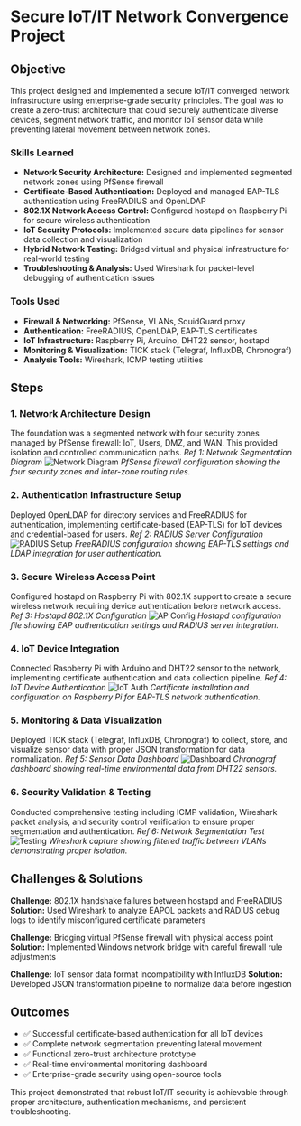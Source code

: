 # Secure IoT/IT Network Convergence Project

## Objective
This project designed and implemented a secure IoT/IT converged network infrastructure using enterprise-grade security principles. The goal was to create a zero-trust architecture that could securely authenticate diverse devices, segment network traffic, and monitor IoT sensor data while preventing lateral movement between network zones.

### Skills Learned
- **Network Security Architecture:** Designed and implemented segmented network zones using PfSense firewall
- **Certificate-Based Authentication:** Deployed and managed EAP-TLS authentication using FreeRADIUS and OpenLDAP
- **802.1X Network Access Control:** Configured hostapd on Raspberry Pi for secure wireless authentication
- **IoT Security Protocols:** Implemented secure data pipelines for sensor data collection and visualization
- **Hybrid Network Testing:** Bridged virtual and physical infrastructure for real-world testing
- **Troubleshooting & Analysis:** Used Wireshark for packet-level debugging of authentication issues

### Tools Used
- **Firewall & Networking:** PfSense, VLANs, SquidGuard proxy
- **Authentication:** FreeRADIUS, OpenLDAP, EAP-TLS certificates
- **IoT Infrastructure:** Raspberry Pi, Arduino, DHT22 sensor, hostapd
- **Monitoring & Visualization:** TICK stack (Telegraf, InfluxDB, Chronograf)
- **Analysis Tools:** Wireshark, ICMP testing utilities

## Steps

### 1. Network Architecture Design
The foundation was a segmented network with four security zones managed by PfSense firewall: IoT, Users, DMZ, and WAN. This provided isolation and controlled communication paths.
*Ref 1: Network Segmentation Diagram*
![Network Diagram](imgsrc) *PfSense firewall configuration showing the four security zones and inter-zone routing rules.*

### 2. Authentication Infrastructure Setup
Deployed OpenLDAP for directory services and FreeRADIUS for authentication, implementing certificate-based (EAP-TLS) for IoT devices and credential-based for users.
*Ref 2: RADIUS Server Configuration*
![RADIUS Setup](imgsrc) *FreeRADIUS configuration showing EAP-TLS settings and LDAP integration for user authentication.*

### 3. Secure Wireless Access Point
Configured hostapd on Raspberry Pi with 802.1X support to create a secure wireless network requiring device authentication before network access.
*Ref 3: Hostapd 802.1X Configuration*
![AP Config](imgsrc) *Hostapd configuration file showing EAP authentication settings and RADIUS server integration.*

### 4. IoT Device Integration
Connected Raspberry Pi with Arduino and DHT22 sensor to the network, implementing certificate authentication and data collection pipeline.
*Ref 4: IoT Device Authentication*
![IoT Auth](imgsrc) *Certificate installation and configuration on Raspberry Pi for EAP-TLS network authentication.*

### 5. Monitoring & Data Visualization
Deployed TICK stack (Telegraf, InfluxDB, Chronograf) to collect, store, and visualize sensor data with proper JSON transformation for data normalization.
*Ref 5: Sensor Data Dashboard*
![Dashboard](imgsrc) *Chronograf dashboard showing real-time environmental data from DHT22 sensors.*

### 6. Security Validation & Testing
Conducted comprehensive testing including ICMP validation, Wireshark packet analysis, and security control verification to ensure proper segmentation and authentication.
*Ref 6: Network Segmentation Test*
![Testing](imgsrc) *Wireshark capture showing filtered traffic between VLANs demonstrating proper isolation.*

## Challenges & Solutions
**Challenge:** 802.1X handshake failures between hostapd and FreeRADIUS
**Solution:** Used Wireshark to analyze EAPOL packets and RADIUS debug logs to identify misconfigured certificate parameters

**Challenge:** Bridging virtual PfSense firewall with physical access point
**Solution:** Implemented Windows network bridge with careful firewall rule adjustments

**Challenge:** IoT sensor data format incompatibility with InfluxDB
**Solution:** Developed JSON transformation pipeline to normalize data before ingestion

## Outcomes
- ✅ Successful certificate-based authentication for all IoT devices
- ✅ Complete network segmentation preventing lateral movement
- ✅ Functional zero-trust architecture prototype
- ✅ Real-time environmental monitoring dashboard
- ✅ Enterprise-grade security using open-source tools

This project demonstrated that robust IoT/IT security is achievable through proper architecture, authentication mechanisms, and persistent troubleshooting.
